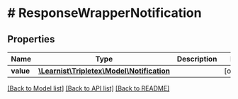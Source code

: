 # # ResponseWrapperNotification

## Properties

Name | Type | Description | Notes
------------ | ------------- | ------------- | -------------
**value** | [**\Learnist\Tripletex\Model\Notification**](Notification.md) |  | [optional]

[[Back to Model list]](../../README.md#models) [[Back to API list]](../../README.md#endpoints) [[Back to README]](../../README.md)
